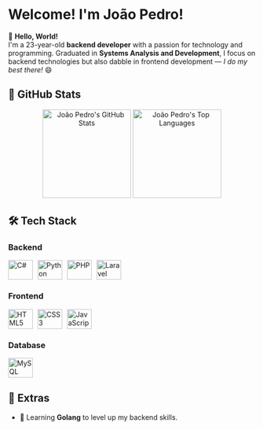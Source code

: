 # Welcome! I'm **João Pedro!**

👋 **Hello, World!**  
I'm a 23-year-old **backend developer** with a passion for technology and programming. 
Graduated in **Systems Analysis and Development**, I focus on backend technologies but also dabble in frontend development — *I do my best there!* 😄

## 🚀 **GitHub Stats**
<div align="center">
  <img height="180em" src="https://github-readme-stats.vercel.app/api?username=joaopdroslv&show_icons=true&theme=synthwave&hide_border=true" alt="João Pedro's GitHub Stats"/>
  <img height="180em" src="https://github-readme-stats.vercel.app/api/top-langs/?username=joaopdroslv&layout=compact&theme=synthwave&hide_border=true" alt="João Pedro's Top Languages"/>
</div>

## 🛠️ **Tech Stack**

### **Backend**
<div style="display: flex; gap: 10px;">
  <img alt="C#" title="C#" height="40" width="50" src="https://cdn.jsdelivr.net/gh/devicons/devicon/icons/csharp/csharp-original.svg">
  <img alt="Python" title="Python" height="40" width="50" src="https://cdn.jsdelivr.net/gh/devicons/devicon/icons/python/python-original.svg">
  <img alt="PHP" title="PHP" height="40" width="50" src="https://cdn.jsdelivr.net/gh/devicons/devicon/icons/php/php-original.svg">
  <img alt="Laravel" title="Laravel" height="40" width="50" src="https://cdn.jsdelivr.net/gh/devicons/devicon/icons/laravel/laravel-original.svg">
</div>

### **Frontend**
<div style="display: flex; gap: 10px;">
  <img alt="HTML5" title="HTML5" height="40" width="50" src="https://cdn.jsdelivr.net/gh/devicons/devicon/icons/html5/html5-original.svg">
  <img alt="CSS3" title="CSS3" height="40" width="50" src="https://cdn.jsdelivr.net/gh/devicons/devicon/icons/css3/css3-original.svg">
  <img alt="JavaScript" title="JavaScript" height="40" width="50" src="https://cdn.jsdelivr.net/gh/devicons/devicon/icons/javascript/javascript-original.svg">
</div>

### **Database**
<div style="display: flex; gap: 10px;">
  <img alt="MySQL" title="MySQL" height="40" width="50" src="https://cdn.jsdelivr.net/gh/devicons/devicon/icons/mysql/mysql-original.svg">
</div>

## 🌟 **Extras**
- 🌱 Learning **Golang** to level up my backend skills. 

